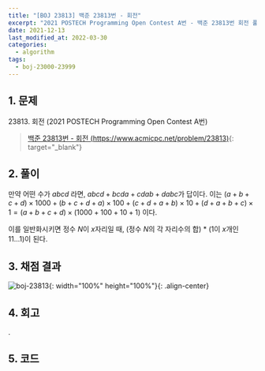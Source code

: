 ```yaml
---
title: "[BOJ 23813] 백준 23813번 - 회전"
excerpt: "2021 POSTECH Programming Open Contest A번 - 백준 23813번 회전 풀이"
date: 2021-12-13
last_modified_at: 2022-03-30
categories:
  - algorithm
tags:
  - boj-23000-23999
---
```


## 1. 문제
$23813$. 회전 (2021 POSTECH Programming Open Contest A번)

> [백준 23813번 - 회전 (https://www.acmicpc.net/problem/23813)](https://www.acmicpc.net/problem/23813){: target="_blank"}

## 2. 풀이

만약 어떤 수가 $abcd$ 라면, $abcd + bcda + cdab + dabc$가 답이다. 이는 $(a + b + c + d) \times 1000 + (b + c + d + a) \times 100 + (c + d + a + b) \times 10 + (d + a + b + c) \times 1 = (a + b + c + d) \times (1000 + 100 + 10 + 1)$ 이다. 

이를 일반화시키면 정수 $N$이 $x$자리일 때, (정수 $N$의 각 자리수의 합) * ($1$이 $x$개인 $11...1$)이 된다. 

## 3. 채점 결과

![boj-23813](https://user-images.githubusercontent.com/30232837/160776528-8c97fe36-eeaa-4a8f-ae5e-7f7caee32ba4.png "boj-23813"){: width="100%" height="100%"}{: .align-center}

## 4. 회고

.

## 5. 코드

<script src="https://gist.github.com/BurningFalls/5c69fa59c602a2f31fc579797e9ec9fe.js"></script>